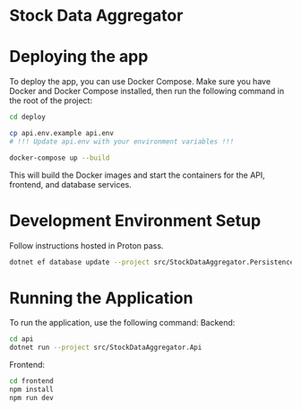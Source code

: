 # Stock Data Aggregator

# Deploying the app
To deploy the app, you can use Docker Compose. Make sure you have Docker and Docker Compose installed, then run the following command in the root of the project:

```bash
cd deploy

cp api.env.example api.env
# !!! Update api.env with your environment variables !!!

docker-compose up --build
```

This will build the Docker images and start the containers for the API, frontend, and database services.

# Development Environment Setup
Follow instructions hosted in Proton pass.
```bash
dotnet ef database update --project src/StockDataAggregator.Persistence --startup-project src/StockDataAggregator.Api
```

# Running the Application
To run the application, use the following command:
Backend:
```bash
cd api
dotnet run --project src/StockDataAggregator.Api
```

Frontend:
```bash
cd frontend
npm install
npm run dev
```
